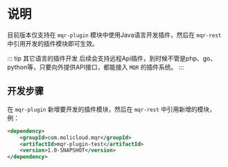 # 说明
目前<Badge text="Beta" type="warning" vertical="middle" />版本仅支持在 `mqr-plugin` 模块中使用Java语言开发插件，然后在 `mqr-rest` 中引用开发的插件模块即可生效。

::: tip 其它语言的插件开发
后续会支持远程Api插件，到时候不管是php、go、python等，只要向外提供API接口，都能接入 `MQR` 的插件系统。
:::

## 开发步骤
在 `mqr-plugin` 新增要开发的插件模块，然后在 `mqr-rest` 中引用新增的模块，例：
``` xml
<dependency>
    <groupId>com.molicloud.mqr</groupId>
    <artifactId>mqr-plugin-test</artifactId>
    <version>1.0-SNAPSHOT</version>
</dependency>
```